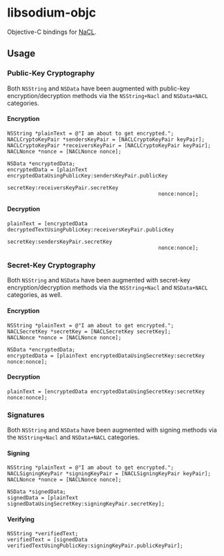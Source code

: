 # libsodium-objc

Objective-C bindings for [NaCL](http://nacl.cr.yp.to).

## Usage

### Public-Key Cryptography

Both `NSString` and `NSData` have been augmented with public-key encryption/decryption
methods via the `NSString+Nacl` and `NSData+NACL` categories.

#### Encryption

    NSString *plainText = @"I am about to get encrypted.";
    NACLCryptoKeyPair *sendersKeyPair = [NACLCryptoKeyPair keyPair];
    NACLCryptoKeyPair *receiversKeyPair = [NACLCryptoKeyPair keyPair];
    NACLNonce *nonce = [NACLNonce nonce];

    NSData *encryptedData;
    encryptedData = [plainText encryptedDataUsingPublicKey:sendersKeyPair.publicKey
                                                 secretKey:receiversKeyPair.secretKey
                                                     nonce:nonce];


#### Decryption

    plainText = [encryptedData decryptedTextUsingPublicKey:receiversKeyPair.publicKey
                                                 secretKey:sendersKeyPair.secretKey
                                                     nonce:nonce];
### Secret-Key Cryptography

Both `NSString` and `NSData` have been augmented with secret-key encryption/decryption
methods via the `NSString+Nacl` and `NSData+NACL` categories, as well.

#### Encryption

    NSString *plainText = @"I am about to get encrypted.";
    NACLSecretKey *secretKey = [NACLSecretKey secretKey];
    NACLNonce *nonce = [NACLNonce nonce];

    NSData *encryptedData;
    encryptedData = [plainText encryptedDataUsingSecretKey:secretKey nonce:nonce];

#### Decryption

    plainText = [encryptedData encryptedDataUsingSecretKey:secretKey nonce:nonce];

### Signatures

Both `NSString` and `NSData` have been augmented with signing methods via the
`NSString+Nacl` and `NSData+NACL` categories.

#### Signing

    NSString *plainText = @"I am about to get encrypted.";
    NACLSigningKeyPair *signingKeyPair = [NACLSigningKeyPair keyPair];
    NACLNonce *nonce = [NACLNonce nonce];

    NSData *signedData;
    signedData = [plainText signedDataUsingSecretKey:signingKeyPair.secretKey];

#### Verifying

    NSString *verifiedText;
    verifiedText = [signedData verifiedTextUsingPublicKey:signingKeyPair.publicKeyPair];
